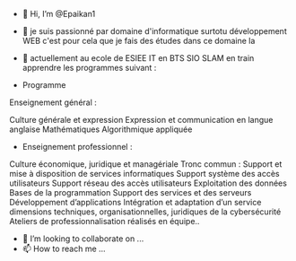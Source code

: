 - 👋 Hi, I’m @Epaikan1
- 👀 je suis passionné par domaine d'informatique surtotu développement WEB c'est pour cela que je fais des études dans ce domaine la 
- 🌱 actuellement au ecole de ESIEE IT en BTS SIO SLAM en train apprendre les programmes suivant : 

- Programme 

Enseignement général :



Culture générale et expression
Expression et communication en langue anglaise
Mathématiques
Algorithmique appliquée

- Enseignement professionnel : 

Culture économique, juridique et managériale 
Tronc commun : Support et mise à disposition de services informatiques
Support système des accès utilisateurs
Support réseau des accès utilisateurs
Exploitation des données
Bases de la programmation
Support des services et des serveurs
Développement d’applications
Intégration et adaptation d’un service
dimensions techniques, organisationnelles, juridiques de la cybersécurité 
Ateliers de professionnalisation réalisés en équipe..
- 💞️ I’m looking to collaborate on ...
- 📫 How to reach me ...

<!---
Epaikan1/Epaikan1 is a ✨ special ✨ repository because its `README.md` (this file) appears on your GitHub profile.
You can click the Preview link to take a look at your changes.
--->
